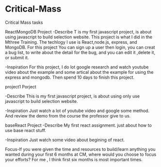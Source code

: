 # Critical-Mass
Critical Mass tasks 

ReactMongoDB Project
-Describe
T is my first javascript project, is about using javascript to build selection website. 
This project is what I did in the Mthree Training. The techlogy I use is React,node.js, express, and MongoDB. For this project You can sign up a user then login, you can creat a bug list, to write about the detail for the bug, and you can edit it ,delete it, or submit it. 

-Inspiration
For this project, I do lot google research and watch youtube video about the example and some artical about the example for using the express and mongodb. Then spend 10 days to finish this project.

project1 Porject

-Describe
This is my first javascript project, is about using only use javascript to build selection website. 

-Inspiration
Just watch a lot of youtube video and google some method. And review the demo from the course the professor give to us.

baseReact Project
-Describe
My first react assignment. just about how to use base react stuff.

-Inspiration
Just watch some video about begining of react.

Focus-If you were given the time and resources to build/learn anything you wanted during your first 6 months at CM, where would you choose to focus your efforts?
For me , I think first six months is most important times.                                                                                           
